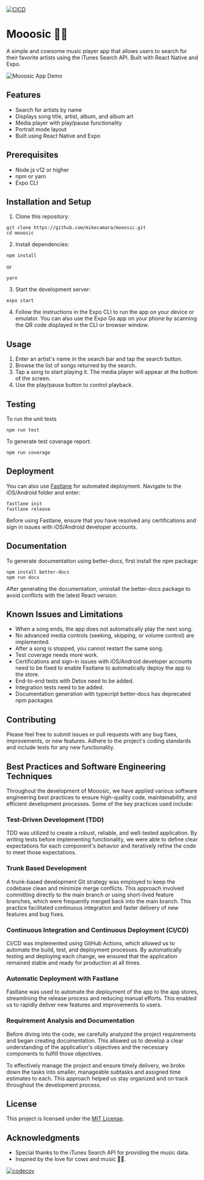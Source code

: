 [![CICD](https://github.com/mikecamara/mooosic/actions/workflows/ci_cd.yml/badge.svg)](https://github.com/mikecamara/mooosic/actions/workflows/ci_cd.yml)

# Mooosic 🐄🎵

A simple and cowsome music player app that allows users to search for their favorite artists using the iTunes Search API. Built with React Native and Expo.

![Mooosic App Demo](app-demo.gif)

## Features

- Search for artists by name
- Displays song title, artist, album, and album art
- Media player with play/pause functionality
- Portrait mode layout
- Built using React Native and Expo

## Prerequisites

- Node.js v12 or higher
- npm or yarn
- Expo CLI

## Installation and Setup

1. Clone this repository:

```
git clone https://github.com/mikecamara/mooosic.git
cd mooosic
```

2. Install dependencies:

```
npm install
```

or

```
yarn
```

3. Start the development server:

```
expo start
```

4. Follow the instructions in the Expo CLI to run the app on your device or emulator. You can also use the Expo Go app on your phone by scanning the QR code displayed in the CLI or browser window.

## Usage

1. Enter an artist's name in the search bar and tap the search button.
2. Browse the list of songs returned by the search.
3. Tap a song to start playing it. The media player will appear at the bottom of the screen.
4. Use the play/pause button to control playback.

## Testing

To run the unit tests

```
npm run test
```

To generate test coverage report:

```
npm run coverage
```

## Deployment

You can also use [Fastlane](https://docs.fastlane.tools/) for automated deployment. Navigate to the iOS/Android folder and enter:

```
fastlane init
fastlane release
```

Before using Fastlane, ensure that you have resolved any certifications and sign in issues with iOS/Android developer accounts.

## Documentation

To generate documentation using better-docs, first install the npm package:

```
npm install better-docs
npm run docs

```

After generating the documentation, uninstall the better-docs package to avoid conflicts with the latest React version:

## Known Issues and Limitations

- When a song ends, the app does not automatically play the next song.
- No advanced media controls (seeking, skipping, or volume control) are implemented.
- After a song is stopped, you cannot restart the same song.
- Test coverage needs more work.
- Certifications and sign-in issues with iOS/Android developer accounts need to be fixed to enable Fastlane to automatically deploy the app to the store.
- End-to-end tests with Detox need to be added.
- Integration tests need to be added.
- Documentation generation with typecript better-docs has deprecated npm packages

## Contributing

Please feel free to submit issues or pull requests with any bug fixes, improvements, or new features. Adhere to the project's coding standards and include tests for any new functionality.

## Best Practices and Software Engineering Techniques

Throughout the development of Mooosic, we have applied various software engineering best practices to ensure high-quality code, maintainability, and efficient development processes. Some of the key practices used include:

### Test-Driven Development (TDD)

TDD was utilized to create a robust, reliable, and well-tested application. By writing tests before implementing functionality, we were able to define clear expectations for each component's behavior and iteratively refine the code to meet those expectations.

### Trunk Based Development

A trunk-based development Git strategy was employed to keep the codebase clean and minimize merge conflicts. This approach involved committing directly to the main branch or using short-lived feature branches, which were frequently merged back into the main branch. This practice facilitated continuous integration and faster delivery of new features and bug fixes.

### Continuous Integration and Continuous Deployment (CI/CD)

CI/CD was implemented using GitHub Actions, which allowed us to automate the build, test, and deployment processes. By automatically testing and deploying each change, we ensured that the application remained stable and ready for production at all times.

### Automatic Deployment with Fastlane

Fastlane was used to automate the deployment of the app to the app stores, streamlining the release process and reducing manual efforts. This enabled us to rapidly deliver new features and improvements to users.

### Requirement Analysis and Documentation

Before diving into the code, we carefully analyzed the project requirements and began creating documentation. This allowed us to develop a clear understanding of the application's objectives and the necessary components to fulfill those objectives.

To effectively manage the project and ensure timely delivery, we broke down the tasks into smaller, manageable subtasks and assigned time estimates to each. This approach helped us stay organized and on track throughout the development process.

## License

This project is licensed under the [MIT License](LICENSE).

## Acknowledgments

- Special thanks to the iTunes Search API for providing the music data.
- Inspired by the love for cows and music 🐄🎵.

[![codecov](https://codecov.io/gh/mikecamara/mooosic/branch/main/graph/badge.svg)](https://codecov.io/gh/mikecamara/mooosic)
